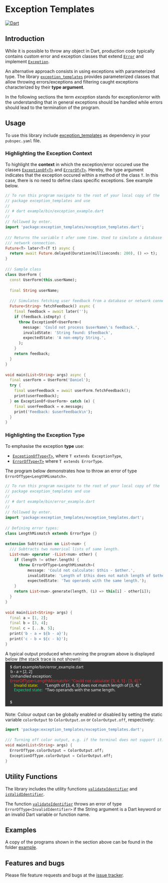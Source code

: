 # Exception Templates

[![Dart](https://github.com/simphotonics/exception_templates/actions/workflows/dart.yml/badge.svg)](https://github.com/simphotonics/exception_templates/actions/workflows/dart.yml)


## Introduction

While it is possible to throw any object in Dart, production code typically contains
custom error and exception classes that
extend [`Error`][Error] and implement [`Exception`][Exception].

An alternative approach consists in using exceptions with parameterized type.
The library [`exception_templates`][exception_templates] provides
parameterized classes that allow throwing errors/exceptions and filtering caught exceptions characterized
by their **type argument**.

In the following sections the term *exception* stands for exception/error
with the understanding that in general exceptions should be handled while errors should lead to the
termination of the program.



## Usage
To use this library include [exception_templates] as dependency in your `pubspec.yaml` file.

### Highlighting the Exception Context
To highlight the **context** in which the exception/error occured use the classes
[`ExceptionOf<T>`][ExceptionOf<T>] and [`ErrorOf<T>`][ErrorOf<T>].
Hereby, the type argument indicates that the exception occured within a method of the class `T`.
In this case, there is no need to define class specific exceptions. See example below.

```Dart
// To run this program navigate to the root of your local copy of the
// package exception_templates and use
//
// # dart example/bin/exception_example.dart
//
// followed by enter.
import 'package:exception_templates/exception_templates.dart';

/// Returns the variable t afer some time. Used to simulate a database or
/// network connection.
Future<T> later<T>(T t) async {
  return await Future.delayed(Duration(milliseconds: 200), () => t);
}

/// Sample class
class UserForm {
  const UserForm(this.userName);

  final String userName;

  /// Simulates fetching user feedback from a database or network connection.
  Future<String> fetchFeedback() async {
    final feedback = await later('');
    if (feedback.isEmpty) {
      throw ExceptionOf<UserForm>(
        message: 'Could not process $userName\'s feedback.',
        invalidState: 'String found: $feedback',
        expectedState: 'A non-empty String.',
      );
    }
    return feedback;
  }
}

void main(List<String> args) async {
  final userForm = UserForm('Daniel');
  try {
    final userFeedback = await userForm.fetchFeedback();
    print(userFeedback);
  } on ExceptionOf<UserForm> catch (e) {
    final userFeedback = e.message;
    print('Feedback: $userFeedback\n');
  }
}
```

### Highlighting the Exception Type
To emphasise the exception **type** use:
* [`ExceptionOfType<T>`][ExceptionOfType<T>], where `T extends ExceptionType`,
* [`ErrorOfType<T>`][ErrorOfType<T>] where `T extends ErrorType`.

The program below demonstrates how
to throw an error of type `ErrorOfType<LengthMismatch>`.

```Dart
// To run this program navigate to the root of your local copy of the
// package exception_templates and use
//
// # dart example/bin/error_example.dart
//
// followed by enter.
import 'package:exception_templates/exception_templates.dart';

// Defining error types:
class LengthMismatch extends ErrorType {}

extension Subtraction on List<num> {
  /// Subtracts two numerical lists of same length.
  List<num> operator -(List<num> other) {
    if (length != other.length) {
      throw ErrorOfType<LengthMismatch>(
          message: 'Could not calculate: $this - $other.',
          invalidState: 'Length of $this does not match length of $other.',
          expectedState: 'Two operands with the same length.');
    }
    return List<num>.generate(length, (i) => this[i] - other[i]);
  }
}

void main(List<String> args) {
  final a = [1, 2];
  final b = [3, 4];
  final c = [...b, 5];
  print('b - a = ${b - a}');
  print('c - b = ${c - b}');
}

```
A typical output produced when running the program above is displayed below (the stack trace is not shown):
![Console Output](https://github.com/simphotonics/exception_templates/raw/main/images/console_output.svg?sanitize=true)


Note: Colour output can be globally enabled or disabled by setting
the static variable `colorOutput`
to `ColorOutput.on` or `ColorOutput.off`, respectively:
```Dart
import 'package:exception_templates/exception_templates.dart';

/// Turning off color output, e.g. if the terminal does not support it.
void main(List<String> args) {
  ErrorOfType.colorOutput = ColorOutput.off;
  ExceptionOfType.colorOutput = ColorOutput.off;
}
```


## Utility Functions

The library includes the utility functions [`validateIdentifier`][validateIdentifier] and [`isValidIdentifier`][isValidIdentifier].

The function [`validateIdentifier`][validateIdentifier] throws an error of
type `ErrorOfType<InvalidIdentifier>`
if the String argument is a Dart keyword or an invalid Dart variable or function name.

## Examples

A copy of the programs shown in the section above can be found in the folder  [example].


## Features and bugs

Please file feature requests and bugs at the [issue tracker].

[issue tracker]: https://github.com/simphotonics/exception_templates/issues

[example]: example

[Error]: https://api.dart.dev/stable/dart-core/Error-class.html

[Exception]: https://api.dart.dev/stable/dart-core/Exception-class.html

[ExceptionOf<T>]: https://pub.dev/documentation/exception_templates/latest/exception_templates/ExceptionOf-class.html

[ExceptionOfType<T>]: https://pub.dev/documentation/exception_templates/latest/exception_templates/ExceptionOfType-class.html

[ErrorOf<T>]: https://pub.dev/documentation/exception_templates/latest/exception_templates/ErrorOf-class.html

[ErrorOfType<T>]: https://pub.dev/documentation/exception_templates/latest/exception_templates/ErrorOfType-class.html

[exception_templates]: https://pub.dev/packages/exception_templates

[isValidIdentifier]: https://pub.dev/documentation/exception_templates/latest/exception_templates/isValidIdentifier.html

[validateIdentifier]: https://pub.dev/documentation/exception_templates/latest/exception_templates/validateIdentifier.html

